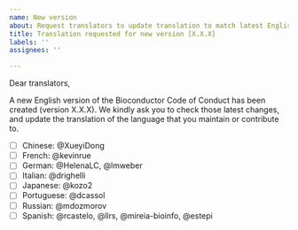 ```yaml
---
name: New version
about: Request translators to update translation to match latest English version.
title: Translation requested for new version [X.X.X]
labels: ''
assignees: ''

---
```


Dear translators,

A new English version of the Bioconductor Code of Conduct has been created (version X.X.X).
We kindly ask you to check those latest changes, and update the translation of the language that you maintain or contribute to.

- [ ] Chinese: @XueyiDong
- [ ] French: @kevinrue
- [ ] German: @HelenaLC, @lmweber
- [ ] Italian: @drighelli
- [ ] Japanese: @kozo2
- [ ] Portuguese: @dcassol
- [ ] Russian: @mdozmorov
- [ ] Spanish: @rcastelo, @llrs, @mireia-bioinfo, @estepi
